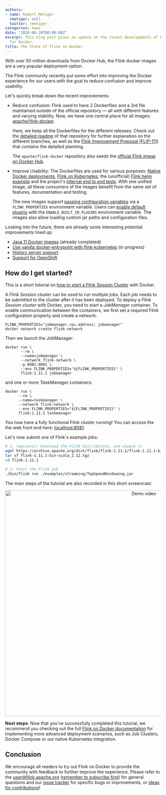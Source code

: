 ```yaml
---
authors:
- name: Robert Metzger
  rmetzger: null
  twitter: rmetzger_
categories: news
date: "2020-08-20T00:00:00Z"
excerpt: This blog post gives an update on the recent developments of Flink's support
  for Docker.
title: The State of Flink on Docker
---
```


With over 50 million downloads from Docker Hub, the Flink docker images are a very popular deployment option.

The Flink community recently put some effort into improving the Docker experience for our users with the goal to reduce confusion and improve usability.


Let's quickly break down the recent improvements:

- Reduce confusion: Flink used to have 2 Dockerfiles and a 3rd file maintained outside of the official repository — all with different features and varying stability. Now, we have one central place for all images: [apache/flink-docker](https://github.com/apache/flink-docker).

  Here, we keep all the Dockerfiles for the different releases. Check out the [detailed readme](https://github.com/apache/flink-docker/blob/master/README.md) of that repository for further explanation on the different branches, as well as the [Flink Improvement Proposal (FLIP-111)](https://cwiki.apache.org/confluence/display/FLINK/FLIP-111%3A+Docker+image+unification) that contains the detailed planning.

  The `apache/flink-docker` repository also seeds the [official Flink image on Docker Hub](https://hub.docker.com/_/flink).

- Improve Usability: The Dockerfiles are used for various purposes: [Native Docker deployments](https://ci.apache.org/projects/flink/flink-docs-master/ops/deployment/docker.html), [Flink on Kubernetes](https://ci.apache.org/projects/flink/flink-docs-master/ops/deployment/native_kubernetes.html), the (unofficial) [Flink helm example](https://github.com/docker-flink/examples) and the project's [internal end to end tests](https://github.com/apache/flink/tree/master/flink-end-to-end-tests). With one unified image, all these consumers of the images benefit from the same set of features, documentation and testing. 

  The new images support [passing configuration variables](https://ci.apache.org/projects/flink/flink-docs-master/ops/deployment/docker.html#configure-options) via a `FLINK_PROPERTIES` environment variable. Users can [enable default plugins](https://ci.apache.org/projects/flink/flink-docs-master/ops/deployment/docker.html#using-plugins) with the `ENABLE_BUILT_IN_PLUGINS` environment variable. The images also allow loading custom jar paths and configuration files.

Looking into the future, there are already some interesting potential improvements lined up: 

- [Java 11 Docker images](https://issues.apache.org/jira/browse/FLINK-16260) (already completed)
- [Use vanilla docker-entrypoint with flink-kubernetes](https://issues.apache.org/jira/browse/FLINK-15793) (in progress)
- [History server support](https://issues.apache.org/jira/browse/FLINK-17167)
- [Support for OpenShift](https://issues.apache.org/jira/browse/FLINK-15587)

## How do I get started?

This is a short tutorial on [how to start a Flink Session Cluster](https://ci.apache.org/projects/flink/flink-docs-master/ops/deployment/docker.html#start-a-session-cluster) with Docker.

A *Flink Session cluster* can be used to run multiple jobs. Each job needs to be submitted to the cluster after it has been deployed. To deploy a *Flink Session cluster* with Docker, you need to start a *JobManager* container. To enable communication between the containers, we first set a required Flink configuration property and create a network:

```
FLINK_PROPERTIES="jobmanager.rpc.address: jobmanager"
docker network create flink-network
```

Then we launch the JobManager:

```
docker run \
       --rm \
       --name=jobmanager \
       --network flink-network \
       -p 8081:8081 \
       --env FLINK_PROPERTIES="${FLINK_PROPERTIES}" \
       flink:1.11.1 jobmanager
```
and one or more *TaskManager* containers:

```
docker run \
      --rm \
      --name=taskmanager \
      --network flink-network \
      --env FLINK_PROPERTIES="${FLINK_PROPERTIES}" \
      flink:1.11.1 taskmanager
```

You now have a fully functional Flink cluster running! You can access the the web front end here: [localhost:8081](http://localhost:8081/).

Let's now submit one of Flink's example jobs:

```bash
# 1: (optional) Download the Flink distribution, and unpack it
wget https://archive.apache.org/dist/flink/flink-1.11.1/flink-1.11.1-bin-scala_2.12.tgz
tar xf flink-1.11.1-bin-scala_2.12.tgz
cd flink-1.11.1

# 2: Start the Flink job
./bin/flink run ./examples/streaming/TopSpeedWindowing.jar
```

The main steps of the tutorial are also recorded in this short screencast:

<center>
<img src="{{ site.baseurl }}/img/blog/flink-docker/flink-docker.gif" width="882px" height="730px" alt="Demo video"/>
</center>


**Next steps**: Now that you've successfully completed this tutorial, we recommend you checking out the full [Flink on Docker documentation](https://ci.apache.org/projects/flink/flink-docs-master/ops/deployment/docker.html) for implementing more advanced deployment scenarios, such as Job Clusters, Docker Compose or our native Kubernetes integration. 


## Conclusion

We encourage all readers to try out Flink on Docker to provide the community with feedback to further improve the experience.
Please refer to the user@flink.apache.org ([remember to subscribe first](https://flink.apache.org/community.html#how-to-subscribe-to-a-mailing-list)) for general questions and our [issue tracker](https://issues.apache.org/jira/issues/?jql=project+%3D+FLINK+AND+component+%3D+flink-docker) for specific bugs or improvements, or [ideas for contributions](https://flink.apache.org/contributing/how-to-contribute.html)!
